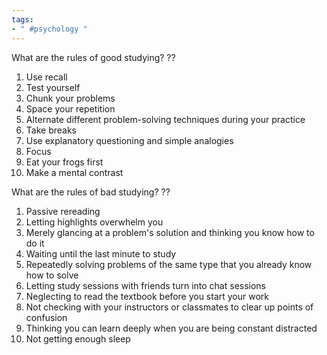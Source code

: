 ```yaml
---
tags:
- " #psychology "
---
```


What are the rules of good studying?
??
1. Use recall
2. Test yourself
3. Chunk your problems
4. Space your repetition
5. Alternate different problem-solving techniques during your practice
6. Take breaks
7. Use explanatory questioning  and simple analogies
8. Focus
9. Eat your frogs first
10. Make a mental contrast <!--SR:!2023-09-18,4,130-->

What are the rules of bad studying?
??
1. Passive rereading
2. Letting highlights overwhelm you
3. Merely glancing at a problem's solution and thinking you know how to do it
4. Waiting until the last minute to study
5. Repeatedly solving problems of the same type that you already know how to solve
6. Letting study sessions with friends turn into chat sessions
7. Neglecting to read the textbook before you start your work
8. Not checking with your instructors or classmates to clear up points of confusion
9. Thinking you can learn deeply when you are being constant distracted
10. Not getting enough sleep <!--SR:!2023-09-20,5,130-->